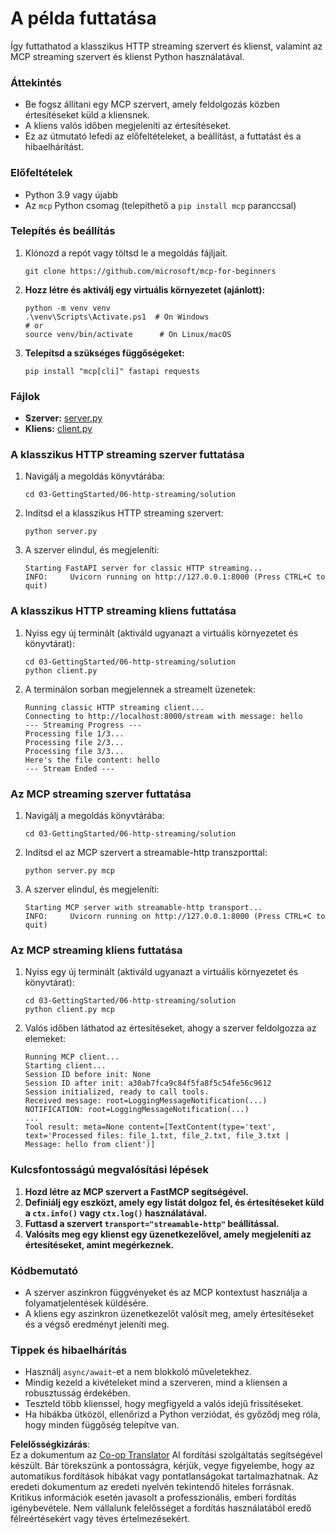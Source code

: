 <!--
CO_OP_TRANSLATOR_METADATA:
{
  "original_hash": "67ecbca6a060477ded3e13ddbeba64f7",
  "translation_date": "2025-08-18T19:35:59+00:00",
  "source_file": "03-GettingStarted/06-http-streaming/solution/python/README.md",
  "language_code": "hu"
}
-->
# A példa futtatása

Így futtathatod a klasszikus HTTP streaming szervert és klienst, valamint az MCP streaming szervert és klienst Python használatával.

### Áttekintés

- Be fogsz állítani egy MCP szervert, amely feldolgozás közben értesítéseket küld a kliensnek.
- A kliens valós időben megjeleníti az értesítéseket.
- Ez az útmutató lefedi az előfeltételeket, a beállítást, a futtatást és a hibaelhárítást.

### Előfeltételek

- Python 3.9 vagy újabb
- Az `mcp` Python csomag (telepíthető a `pip install mcp` paranccsal)

### Telepítés és beállítás

1. Klónozd a repót vagy töltsd le a megoldás fájljait.

   ```pwsh
   git clone https://github.com/microsoft/mcp-for-beginners
   ```

1. **Hozz létre és aktiválj egy virtuális környezetet (ajánlott):**

   ```pwsh
   python -m venv venv
   .\venv\Scripts\Activate.ps1  # On Windows
   # or
   source venv/bin/activate      # On Linux/macOS
   ```

1. **Telepítsd a szükséges függőségeket:**

   ```pwsh
   pip install "mcp[cli]" fastapi requests
   ```

### Fájlok

- **Szerver:** [server.py](../../../../../../03-GettingStarted/06-http-streaming/solution/python/server.py)
- **Kliens:** [client.py](../../../../../../03-GettingStarted/06-http-streaming/solution/python/client.py)

### A klasszikus HTTP streaming szerver futtatása

1. Navigálj a megoldás könyvtárába:

   ```pwsh
   cd 03-GettingStarted/06-http-streaming/solution
   ```

2. Indítsd el a klasszikus HTTP streaming szervert:

   ```pwsh
   python server.py
   ```

3. A szerver elindul, és megjeleníti:

   ```
   Starting FastAPI server for classic HTTP streaming...
   INFO:     Uvicorn running on http://127.0.0.1:8000 (Press CTRL+C to quit)
   ```

### A klasszikus HTTP streaming kliens futtatása

1. Nyiss egy új terminált (aktiváld ugyanazt a virtuális környezetet és könyvtárat):

   ```pwsh
   cd 03-GettingStarted/06-http-streaming/solution
   python client.py
   ```

2. A terminálon sorban megjelennek a streamelt üzenetek:

   ```text
   Running classic HTTP streaming client...
   Connecting to http://localhost:8000/stream with message: hello
   --- Streaming Progress ---
   Processing file 1/3...
   Processing file 2/3...
   Processing file 3/3...
   Here's the file content: hello
   --- Stream Ended ---
   ```

### Az MCP streaming szerver futtatása

1. Navigálj a megoldás könyvtárába:
   ```pwsh
   cd 03-GettingStarted/06-http-streaming/solution
   ```
2. Indítsd el az MCP szervert a streamable-http transzporttal:
   ```pwsh
   python server.py mcp
   ```
3. A szerver elindul, és megjeleníti:
   ```
   Starting MCP server with streamable-http transport...
   INFO:     Uvicorn running on http://127.0.0.1:8000 (Press CTRL+C to quit)
   ```

### Az MCP streaming kliens futtatása

1. Nyiss egy új terminált (aktiváld ugyanazt a virtuális környezetet és könyvtárat):
   ```pwsh
   cd 03-GettingStarted/06-http-streaming/solution
   python client.py mcp
   ```
2. Valós időben láthatod az értesítéseket, ahogy a szerver feldolgozza az elemeket:
   ```
   Running MCP client...
   Starting client...
   Session ID before init: None
   Session ID after init: a30ab7fca9c84f5fa8f5c54fe56c9612
   Session initialized, ready to call tools.
   Received message: root=LoggingMessageNotification(...)
   NOTIFICATION: root=LoggingMessageNotification(...)
   ...
   Tool result: meta=None content=[TextContent(type='text', text='Processed files: file_1.txt, file_2.txt, file_3.txt | Message: hello from client')]
   ```

### Kulcsfontosságú megvalósítási lépések

1. **Hozd létre az MCP szervert a FastMCP segítségével.**
2. **Definiálj egy eszközt, amely egy listát dolgoz fel, és értesítéseket küld a `ctx.info()` vagy `ctx.log()` használatával.**
3. **Futtasd a szervert `transport="streamable-http"` beállítással.**
4. **Valósíts meg egy klienst egy üzenetkezelővel, amely megjeleníti az értesítéseket, amint megérkeznek.**

### Kódbemutató
- A szerver aszinkron függvényeket és az MCP kontextust használja a folyamatjelentések küldésére.
- A kliens egy aszinkron üzenetkezelőt valósít meg, amely értesítéseket és a végső eredményt jeleníti meg.

### Tippek és hibaelhárítás

- Használj `async/await`-et a nem blokkoló műveletekhez.
- Mindig kezeld a kivételeket mind a szerveren, mind a kliensen a robusztusság érdekében.
- Teszteld több klienssel, hogy megfigyeld a valós idejű frissítéseket.
- Ha hibákba ütközöl, ellenőrizd a Python verziódat, és győződj meg róla, hogy minden függőség telepítve van.

**Felelősségkizárás**:  
Ez a dokumentum az [Co-op Translator](https://github.com/Azure/co-op-translator) AI fordítási szolgáltatás segítségével készült. Bár törekszünk a pontosságra, kérjük, vegye figyelembe, hogy az automatikus fordítások hibákat vagy pontatlanságokat tartalmazhatnak. Az eredeti dokumentum az eredeti nyelvén tekintendő hiteles forrásnak. Kritikus információk esetén javasolt a professzionális, emberi fordítás igénybevétele. Nem vállalunk felelősséget a fordítás használatából eredő félreértésekért vagy téves értelmezésekért.